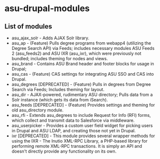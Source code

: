 # asu-drupal-modules

## List of modules

* asu_ajax_solr - Adds AJAX Solr library.
* asu_ap - (Feature) Pulls degree programs from webapp4 (utilizing the Degree Search API) via Feeds;
  includes necessary modules ASU Feeds 2 (asu_feeds2) and ASU IXR (asu_ixr), which were previously not bundled;
  includes theming for nodes and views.
* asu_brand - Contains ASU Brand header and footer blocks for usage in Drupal;
* asu_cas - (Feature) CAS settings for integrating ASU SSO and CAS into Drupal.
* asu_degrees [DEPRECATED] - (Feature) Pulls in degrees from Degree Search via Feeds; Includes theming for layout.
* asu_dir - AJAX-powered, rudimentary ASU directory; Pulls data from a Solr instance (which gets its data from iSearch).
* asu_feeds [DEPRECATED] - (Feature) Provides settings and theming for old asu_directory module.
* asu_rfi - Extends asu_degrees to include Request for Info (RFI) forms, which collect and transmit data to Salesforce
  via middleware.
* asu_userpicker - Provides a custom user field widget for picking users in Drupal and ASU LDAP, and creating those not
  yet in Drupal.
* ixr [DEPRECATED] - This module provides several wrapper methods for using the IXR - The Inutio XML-RPC Library,
  a PHP-based library for performing remote XML-RPC transactions. It is simply an API and doesn't directly provide any
  functionality on its own.
